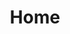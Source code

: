 ---
home: true
title: Home
heroImage: /images/logo.png
actions:
  - text: Get Started
    link: ./getting-started.md
    type: primary
  - text: Introduction
    link: ./introduction.md
    type: secondary
features:
  - title: Super Easy
    details: Twitter.js provides an object-oriented interface by abstracting all the boring and tedious stuff. This makes working with the Twitter API super easy and fun.
  - title: Type Safe
    details: Twitter.js is written in TypeScript, which means it provides out of the box type safety and autocompletion. It also makes the library less prone to bugs.
  - title: Meaningful Errors
    details: There are a lot of factors involved while working with an API. Twitter.js does its best to provide helpful error messages for fast and easy debugging.
footer: MIT Licensed | Copyright © 2021-Present <a href="https://github.com/iShibi">Shubham Parihar</a>
footerHtml: true
---
